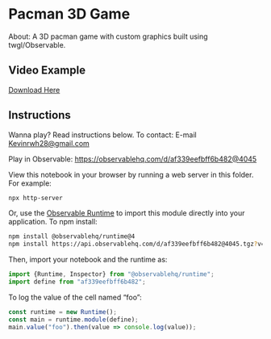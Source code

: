 # Pacman 3D Game

About:
A 3D pacman game with custom graphics built using twgl/Observable.
## Video Example
[Download Here](https://github.com/Kevinrwh/pacman3DObservable/blob/main/pacman_presentation.mp4)

## Instructions
Wanna play? Read instructions below.
To contact: E-mail Kevinrwh28@gmail.com

Play in Observable: https://observablehq.com/d/af339eefbff6b482@4045

View this notebook in your browser by running a web server in this folder. For
example:

~~~sh
npx http-server
~~~

Or, use the [Observable Runtime](https://github.com/observablehq/runtime) to
import this module directly into your application. To npm install:

~~~sh
npm install @observablehq/runtime@4
npm install https://api.observablehq.com/d/af339eefbff6b482@4045.tgz?v=3
~~~

Then, import your notebook and the runtime as:

~~~js
import {Runtime, Inspector} from "@observablehq/runtime";
import define from "af339eefbff6b482";
~~~

To log the value of the cell named “foo”:

~~~js
const runtime = new Runtime();
const main = runtime.module(define);
main.value("foo").then(value => console.log(value));
~~~
